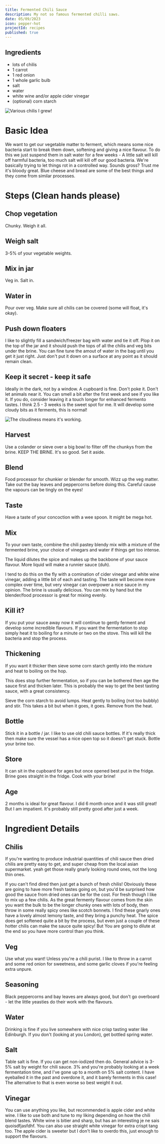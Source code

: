 ```yaml
---
title: Fermented Chili Sauce
description: My not so famous fermented chilli saws.
date: 05/09/2023
icon: pepper-hot
projectId: recipes
published: true
---
```

 <script>
    import FaIcon from "../lib/components/FaIcon.svelte"
</script>

## Ingredients
- lots of chilis
- 1 carrot
- 1 red onion
- 1 whole garlic bulb
- <FaIcon icon="cubes-stacked"/>  salt
- <FaIcon icon="droplet"/> water
- <FaIcon icon="wine-bottle"/> white wine and/or apple cider vinegar
- (optional) corn starch

![Various chilis I grew!](/cooking/chilis.webp)

# Basic Idea
We want to get our vegetable matter to ferment, which means some nice bacteria start to break them down, softening and giving a nice flavour. To do this we just suspend them in salt water for a few weeks - A little salt will kill off harmful bacteria, too much salt will kill off our good bacteria. We're basically trying to let things rot in a controlled way. Sounds gross? Trust me it's bloody great. Blue cheese and bread are some of the best things and they come from similar processes.

# Steps (Clean hands please)
## Chop vegetation
Chunky. Weigh it all.

## Weigh salt
3-5% of your vegetable weights.

## Mix in jar
Veg in. Salt in.

## Water in
Pour over veg. Make sure all chilis can be covered (some will float, it's okay).

## Push down floaters
I like to slightly fill a sandwich/freezer bag with water and tie it off. Plop it on the top of the jar and it should push the tops of all the chilis and veg bits under the brine. You can fine tune the amout of water in the bag until you get it just right. Just don't put it down on a surface at any point as it should remain clean.

## Keep it secret - keep it safe
Ideally in the dark, not by a window. A cupboard is fine. Don't poke it. Don't let animals near it. You can smell a bit after the first week and see if you like it. If you do, consider leaving it a touch longer for enhanced fermento tastes. I think 2.5 - 3 weeks is the sweet spot for me. It will develop some cloudy bits as it ferments, this is normal!

![The cloudiness means it's working.](/cooking/chili-jar.webp)

## Harvest
Use a colander or sieve over a big bowl to filter off the chunkys from the brine. KEEP THE BRINE. It's so good. Set it aside.

## Blend
Food processor for chunkier or blender for smooth. Wizz up the veg matter. Take out the bay leaves and peppercorns before doing this. Careful cause the vapours can be tingly on the eyes!

## Taste
Have a taste of your concoction with a wee spoon. It might be mega hot.

## Mix
To your own taste, combine the chili pastey blendy mix with a mixture of the fermented brine, your choice of vinegars and water if things get too intense.

The liquid dilutes the spice and makes up the backbone of your sauce flavour. More liquid will make a runnier sauce (duh).

I tend to do this on the fly with a comination of cider vinegar and white wine vinegar, adding a little bit of each and tasting. The taste will become more complex over time, but very vinegar can overpower a nice sauce in my opinion. The brine is usually delicious. You can mix by hand but the blender/food processor is great for mixing evenly.

## Kill it?
If you put your sauce away now it will continue to gently ferment and develop some incredible flavours. If you want the fermentation to stop simply heat it to boiling for a minute or two on the stove. This will kill the bacteria and stop the process.

## Thickening
If you want it thicker then sieve some corn starch gently into the mixture and heat to boiling on the hop.

This does stop further fermentation, so if you can be bothered then age the sauce first and thicken later. This is probably the way to get the best tasting sauce, with a great consistency.

Sieve the corn starch to avoid lumps. Heat gently to boiling (not too bubbly) and stir. This takes a bit but when it goes, it goes. Remove from the heat.

## Bottle
Stick it in a bottle / jar. I like to use old chili sauce bottles. If it's really thick then make sure the vessel has a nice open top so it doesn't get stuck. Bottle your brine too.

## Store
It can sit in the cupboard for ages but once opened best put in the fridge. Brine goes straight in the fridge. Cook with your brine!

## Age
2 months is ideal for great flavour. I did 6 month once and it was still great! But I am impatient. It's probably still pretty good after just a week.

# Ingredient Details

## Chilis
If you're wanting to produce industrial quantities of chili sauce then dried chilis are pretty easy to get, and super cheap from the local asian supermarket. yeah get those really gnarly looking round ones, not the long thin ones.

If you can't find dired then just get a bunch of fresh chilis! Obviously these are going to have more fresh tastes going on, but you'd be surprised how good the sauce from dried ones can be for the cost. For fresh though I like to mix up a few chilis. As the great fermenty flavour comes from the skin you want the bulk to be the longer chunky ones with lots of body, then throw in some really spicy ones like scotch bonnets. I find these gnarly ones have a lovely almost lemony taste, and they bring a punchy heat. The spice does get softened quite a bit by the process, but even just a couple of these hotter chilis can make the sauce quite spicy! But You are going to dilute at the end so you have more control than you think.

## Veg
Use what you want! Unless you're a chili purist. I like to throw in a carrot and some red onion for sweetness, and some garlic cloves if you're feeling extra unpure.

## Seasoning
Black peppercorns and bay leaves are always good, but don't go overboard - let the little yeasties do their work with the flavours.

## Water
Drinking is fine if you live somewhere with nice crisp tasting water like Edinburgh. If you don't (looking at you London), get bottled spring water.

## Salt
Table salt is fine. If you can get non-iodized then do. General advice is 3-5% salt by weight for chili sauce. 3% and you're probably looking at a week fermentation time, and I've gone up to a month on 5% salt content. I have eyeballed it in the past and overdone it, and it barely ferments in this case! The alternative to that is even worse so best weight it out.

## Vinegar
You can use anything you like, but recommended is apple cider and white wine. I like to use both and tune to my liking depending on how the chili blend tastes. White wine is bitier and sharp, but has an interesting je ne sais quoisdfjasfdhf. You can also use straight white vinegar for extra crispt tang too. The apple cider is sweeter but I don't like to overdo this, just enough to support the flavours.